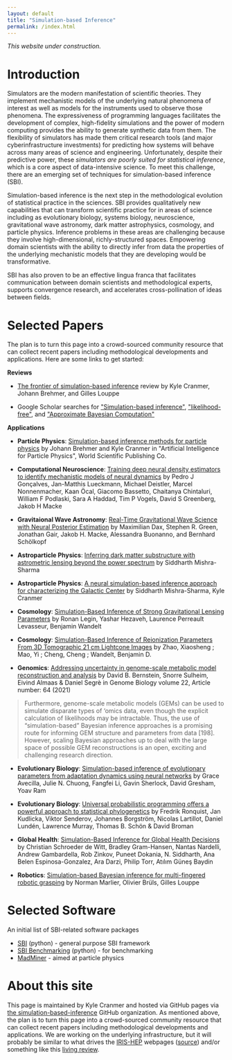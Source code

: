 ```yaml
---
layout: default
title: "Simulation-based Inference"
permalink: /index.html
---
```


*This website under construction.*


# Introduction

Simulators are the modern manifestation of scientific theories. They implement mechanistic models of the underlying natural phenomena of interest as well as models for the instruments used to observe those phenomena. The expressiveness of programming languages facilitates the development of complex, high-fidelity simulations and the power of modern computing provides the ability to generate synthetic data from them. The flexibility of simulators has made them critical research tools (and major cyberinfrastructure investments) for predicting how systems will behave across many areas of science and engineering. Unfortunately, despite their predictive power, these *simulators are poorly suited for statistical inference*, which is a core aspect of data-intensive science. To meet this challenge, there are an emerging set of techniques for simulation-based inference (SBI).

Simulation-based inference is the next step in the methodological evolution of statistical practice in the sciences. SBI provides qualitatively new capabilities that can transform scientific practice for in areas of science including as evolutionary biology, systems biology, neuroscience, gravitational wave astronomy, dark matter astrophysics, cosmology, and particle physics. Inference problems in these areas are challenging because they involve high-dimensional, richly-structured spaces. Empowering domain scientists with the ability to directly infer from data the properties of the underlying mechanistic models that they are developing would be transformative.

SBI has also proven to be an effective lingua franca that facilitates communication between domain scientists and methodological experts, supports convergence research, and accelerates cross-pollination of ideas between fields. 

# Selected Papers

The plan is to turn this page into a crowd-sourced community resource that can collect recent papers including methodological developments and applications. Here are some links to get started:

**Reviews**
 * [The frontier of simulation-based inference](https://doi.org/10.1073/pnas.1912789117) review by Kyle Cranmer, Johann Brehmer, and Gilles Louppe

 * Google Scholar searches for ["Simulation-based inference"](https://scholar.google.com/scholar?hl=en&as_sdt=0%2C33&q=%22simulation-based+inference%22+&btnG=),  ["likelihood-free"](https://scholar.google.com/scholar?hl=en&as_sdt=0%2C33&q=%22likelihood-free%22+&btnG=), and ["Approximate Bayesian Computation"](https://scholar.google.com/scholar?hl=en&as_sdt=0%2C33&as_vis=1&q=%22approximate+bayesian+computation%22&btnG=)


**Applications**

* **Particle Physics**: [Simulation-based inference methods for particle physics](https://arxiv.org/abs/2010.06439) by Johann Brehmer and Kyle Cranmer in "Artificial Intelligence for Particle Physics", World Scientific Publishing Co.

* **Computational Neuroscience**: [Training deep neural density estimators to identify mechanistic models of neural dynamics](https://elifesciences.org/articles/56261) by Pedro J Gonçalves, Jan-Matthis Lueckmann, Michael Deistler, Marcel Nonnenmacher, Kaan Öcal, Giacomo Bassetto, Chaitanya Chintaluri, William F Podlaski, Sara A Haddad, Tim P Vogels, David S Greenberg, Jakob H Macke


* **Gravitaional Wave Astronomy**: [Real-Time Gravitational Wave Science with Neural Posterior Estimation](https://journals.aps.org/prl/abstract/10.1103/PhysRevLett.127.241103) by Maximilian Dax, Stephen R. Green, Jonathan Gair, Jakob H. Macke, Alessandra Buonanno, and Bernhard Schölkopf

* **Astroparticle Physics**: [Inferring dark matter substructure with astrometric lensing beyond the power spectrum](https://iopscience.iop.org/article/10.1088/2632-2153/ac494a/meta) by Siddharth Mishra-Sharma

* **Astroparticle Physics**: [A neural simulation-based inference approach for characterizing the Galactic Center](https://arxiv.org/abs/2110.06931) by Siddharth Mishra-Sharma, Kyle Cranmer

* **Cosmology**: [Simulation-Based Inference of Strong Gravitational Lensing Parameters](https://arxiv.org/abs/2112.05278) by Ronan Legin, Yashar Hezaveh, Laurence Perreault Levasseur, Benjamin Wandelt

* **Cosmology**: [Simulation-Based Inference of Reionization Parameters From 3D Tomographic 21 cm Lightcone Images](https://arxiv.org/abs/2105.03344) by Zhao, Xiaosheng ;  Mao, Yi ;  Cheng, Cheng ;  Wandelt, Benjamin D.

* **Genomics**: [Addressing uncertainty in genome-scale metabolic model reconstruction and analysis](https://link.springer.com/article/10.1186/s13059-021-02289-z) by David B. Bernstein, Snorre Sulheim, Eivind Almaas & Daniel Segrè in Genome Biology volume 22, Article number: 64 (2021)
> Furthermore, genome-scale metabolic models (GEMs) can be used to simulate disparate types of ‘omics data, even though the explicit calculation of likelihoods may be intractable. Thus, the use of “simulation-based” Bayesian inference approaches is a promising route for informing GEM structure and parameters from data [198]. However, scaling Bayesian approaches up to deal with the large space of possible GEM reconstructions is an open, exciting and challenging research direction.

* **Evolutionary Biology**: [Simulation-based inference of evolutionary parameters from adaptation dynamics using neural networks](https://www.biorxiv.org/content/10.1101/2021.09.30.462581v1.abstract) by  Grace Avecilla,  Julie N. Chuong, Fangfei Li,  Gavin Sherlock,  David Gresham,  Yoav Ram

* **Evolutionary Biology**: [Universal probabilistic programming offers a powerful approach to statistical phylogenetics]() by Fredrik Ronquist, Jan Kudlicka, Viktor Senderov, Johannes Borgström, Nicolas Lartillot, Daniel Lundén, Lawrence Murray, Thomas B. Schön & David Broman 

* **Global Health**: [Simulation-Based Inference for Global Health Decisions](https://arxiv.org/abs/2005.07062) by Christian Schroeder de Witt, Bradley Gram-Hansen, Nantas Nardelli, Andrew Gambardella, Rob Zinkov, Puneet Dokania, N. Siddharth, Ana Belen Espinosa-Gonzalez, Ara Darzi, Philip Torr, Atılım Güneş Baydin

* **Robotics**: [Simulation-based Bayesian inference for multi-fingered robotic grasping](https://arxiv.org/abs/2109.14275) by Norman Marlier, Olivier Brüls, Gilles Louppe


# Selected Software

An initial list of SBI-related software packages

 * [SBI](https://www.mackelab.org/sbi/) (python) - general purpose SBI framework
 * [SBI Benchmarking](https://github.com/mackelab/sbibm/) (python) - for benchmarking
 * [MadMiner](https://madminer-tool.github.io/madminer-tutorial/tutorial/0_intro.html) - aimed at particle physics



# About this site

This page is maintained by Kyle Cranmer and hosted via GitHub pages via [the simulation-based-inference](http://github.com/simulation-based-inference/) GitHub organization. As mentioned above, the plan is to turn this page into a crowd-sourced community resource that can collect recent papers including methodological developments and applications. We are working on the underlying infrastructure, but it will probably be similar to what drives the [IRIS-HEP](https://iris-hep.org) webpages ([source](http://github.com/iris-hep/iris-hep.github.io-source)) and/or something like this [living review](https://github.com/iml-wg/HEPML-LivingReview).


